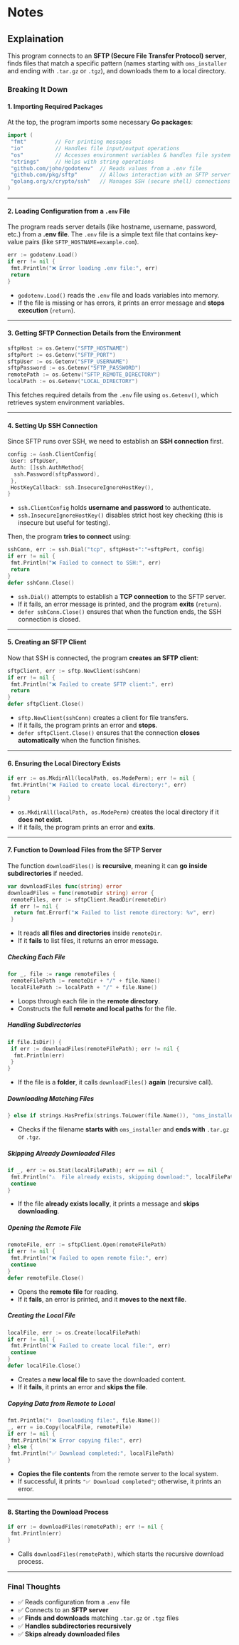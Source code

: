 # Notes

## Explaination

This program connects to an **SFTP (Secure File Transfer Protocol) server**, finds files that match a specific pattern (names starting with `oms_installer` and ending with `.tar.gz` or `.tgz`), and downloads them to a local directory.

### **Breaking It Down**

#### **1. Importing Required Packages**

At the top, the program imports some necessary **Go packages**:

```go
import (
 "fmt"         // For printing messages
 "io"          // Handles file input/output operations
 "os"          // Accesses environment variables & handles file system
 "strings"     // Helps with string operations
 "github.com/joho/godotenv"  // Reads values from a .env file
 "github.com/pkg/sftp"       // Allows interaction with an SFTP server
 "golang.org/x/crypto/ssh"   // Manages SSH (secure shell) connections
)
```

---

#### **2. Loading Configuration from a `.env` File**

The program reads server details (like hostname, username, password, etc.) from a **.env file**.
The `.env` file is a simple text file that contains key-value pairs (like `SFTP_HOSTNAME=example.com`).

```go
err := godotenv.Load()
if err != nil {
 fmt.Println("❌ Error loading .env file:", err)
 return
}
```

- `godotenv.Load()` reads the `.env` file and loads variables into memory.
- If the file is missing or has errors, it prints an error message and **stops execution** (`return`).

---

#### **3. Getting SFTP Connection Details from the Environment**

```go
sftpHost := os.Getenv("SFTP_HOSTNAME")
sftpPort := os.Getenv("SFTP_PORT")
sftpUser := os.Getenv("SFTP_USERNAME")
sftpPassword := os.Getenv("SFTP_PASSWORD")
remotePath := os.Getenv("SFTP_REMOTE_DIRECTORY")
localPath := os.Getenv("LOCAL_DIRECTORY")
```

This fetches required details from the `.env` file using `os.Getenv()`, which retrieves system environment variables.

---

#### **4. Setting Up SSH Connection**

Since SFTP runs over SSH, we need to establish an **SSH connection** first.

```go
config := &ssh.ClientConfig{
 User: sftpUser,
 Auth: []ssh.AuthMethod{
  ssh.Password(sftpPassword),
 },
 HostKeyCallback: ssh.InsecureIgnoreHostKey(),
}
```

- `ssh.ClientConfig` holds **username and password** to authenticate.
- `ssh.InsecureIgnoreHostKey()` disables strict host key checking (this is insecure but useful for testing).

Then, the program **tries to connect** using:

```go
sshConn, err := ssh.Dial("tcp", sftpHost+":"+sftpPort, config)
if err != nil {
 fmt.Println("❌ Failed to connect to SSH:", err)
 return
}
defer sshConn.Close()
```

- `ssh.Dial()` attempts to establish a **TCP connection** to the SFTP server.
- If it fails, an error message is printed, and the program **exits** (`return`).
- `defer sshConn.Close()` ensures that when the function ends, the SSH connection is closed.

---

#### **5. Creating an SFTP Client**

Now that SSH is connected, the program **creates an SFTP client**:

```go
sftpClient, err := sftp.NewClient(sshConn)
if err != nil {
 fmt.Println("❌ Failed to create SFTP client:", err)
 return
}
defer sftpClient.Close()
```

- `sftp.NewClient(sshConn)` creates a client for file transfers.
- If it fails, the program prints an error and **stops**.
- `defer sftpClient.Close()` ensures that the connection **closes automatically** when the function finishes.

---

#### **6. Ensuring the Local Directory Exists**

```go
if err := os.MkdirAll(localPath, os.ModePerm); err != nil {
 fmt.Println("❌ Failed to create local directory:", err)
 return
}
```

- `os.MkdirAll(localPath, os.ModePerm)` creates the local directory if it **does not exist**.
- If it fails, the program prints an error and **exits**.

---

#### **7. Function to Download Files from the SFTP Server**

The function `downloadFiles()` is **recursive**, meaning it can **go inside subdirectories** if needed.

```go
var downloadFiles func(string) error
downloadFiles = func(remoteDir string) error {
 remoteFiles, err := sftpClient.ReadDir(remoteDir)
 if err != nil {
  return fmt.Errorf("❌ Failed to list remote directory: %v", err)
 }
```

- It reads **all files and directories** inside `remoteDir`.
- If it **fails** to list files, it returns an error message.

##### **Checking Each File**

```go
for _, file := range remoteFiles {
 remoteFilePath := remoteDir + "/" + file.Name()
 localFilePath := localPath + "/" + file.Name()
```

- Loops through each file in the **remote directory**.
- Constructs the full **remote and local paths** for the file.

##### **Handling Subdirectories**

```go
if file.IsDir() {
 if err := downloadFiles(remoteFilePath); err != nil {
  fmt.Println(err)
 }
}
```

- If the file is a **folder**, it calls `downloadFiles()` **again** (recursive call).

##### **Downloading Matching Files**

```go
} else if strings.HasPrefix(strings.ToLower(file.Name()), "oms_installer") && (strings.HasSuffix(file.Name(), ".tar.gz") || strings.HasSuffix(file.Name(), ".tgz")) {
```

- Checks if the filename **starts with** `oms_installer` and **ends with** `.tar.gz` or `.tgz`.

##### **Skipping Already Downloaded Files**

```go
if _, err := os.Stat(localFilePath); err == nil {
 fmt.Println("⚠️  File already exists, skipping download:", localFilePath)
 continue
}
```

- If the file **already exists locally**, it prints a message and **skips downloading**.

##### **Opening the Remote File**

```go
remoteFile, err := sftpClient.Open(remoteFilePath)
if err != nil {
 fmt.Println("❌ Failed to open remote file:", err)
 continue
}
defer remoteFile.Close()
```

- Opens the **remote file** for reading.
- If it **fails**, an error is printed, and it **moves to the next file**.

##### **Creating the Local File**

```go
localFile, err := os.Create(localFilePath)
if err != nil {
 fmt.Println("❌ Failed to create local file:", err)
 continue
}
defer localFile.Close()
```

- Creates a **new local file** to save the downloaded content.
- If it **fails**, it prints an error and **skips the file**.

##### **Copying Data from Remote to Local**

```go
fmt.Println("⬇️  Downloading file:", file.Name())
_, err = io.Copy(localFile, remoteFile)
if err != nil {
 fmt.Println("❌ Error copying file:", err)
} else {
 fmt.Println("✅ Download completed:", localFilePath)
}
```

- **Copies the file contents** from the remote server to the local system.
- If successful, it prints `"✅ Download completed"`; otherwise, it prints an error.

---

#### **8. Starting the Download Process**

```go
if err := downloadFiles(remotePath); err != nil {
 fmt.Println(err)
}
```

- Calls `downloadFiles(remotePath)`, which starts the recursive download process.

---

### **Final Thoughts**

- ✅ Reads configuration from a `.env` file
- ✅ Connects to an **SFTP server**
- ✅ **Finds and downloads** matching `.tar.gz` or `.tgz` files
- ✅ **Handles subdirectories recursively**
- ✅ **Skips already downloaded files**
